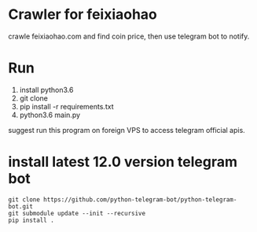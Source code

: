 # Crawler for feixiaohao

crawle feixiaohao.com and find coin price, then use telegram bot to notify.


# Run

1. install python3.6
2. git clone 
3. pip install -r requirements.txt
4. python3.6 main.py

suggest run this program on foreign VPS to access telegram official apis.

# install latest 12.0 version telegram bot

```shell
git clone https://github.com/python-telegram-bot/python-telegram-bot.git
git submodule update --init --recursive
pip install .
```

